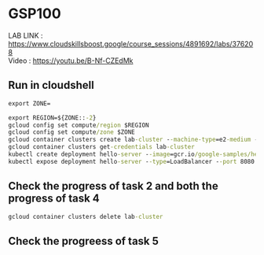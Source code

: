 # GSP100

LAB LINK : https://www.cloudskillsboost.google/course_sessions/4891692/labs/376208 \
Video : https://youtu.be/B-Nf-CZEdMk

## Run in cloudshell

```cmd
export ZONE=
```

```cmd
export REGION=${ZONE::-2}
gcloud config set compute/region $REGION
gcloud config set compute/zone $ZONE
gcloud container clusters create lab-cluster --machine-type=e2-medium --zone=$ZONE
gcloud container clusters get-credentials lab-cluster
kubectl create deployment hello-server --image=gcr.io/google-samples/hello-app:1.0
kubectl expose deployment hello-server --type=LoadBalancer --port 8080
```

## Check the progress of task 2 and both the progress of task 4

```cmd
gcloud container clusters delete lab-cluster
```

## Check the progreess of task 5
